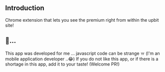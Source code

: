 ## Introduction
Chrome extension that lets you see the premium right from within the upbit site! 


## 🤔...
This app was developed for me ... javascript code can be strange ㅠ (I'm an mobile application developer ..😂)
If you do not like this app, or if there is a shortage in this app, add it to your taste! (Welcome PR!)
